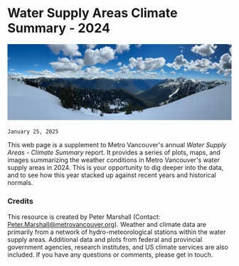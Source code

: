 
# Water Supply Areas Climate Summary - 2024

![banner](img/Seymour_Snow_Pano.jpg)

```{admonition} **Updated on:**
January 25, 2025
```

This web page is a supplement to Metro Vancouver's annual *Water Supply Areas - Climate Summary* report. It provides a series of plots, maps, and images summarizing the weather conditions in Metro Vancouver's water supply areas in 2024. This is your opportunity to dig deeper into the data, and to see how this year stacked up against recent years and historical normals.   

### Credits

This resource is created by Peter Marshall (Contact: [Peter.Marshall@metrovancouver.org](mailto:Peter.Marshall@metrovancouver.org)). Weather and climate data are primarily from a network of hydro-meteorological stations within the water supply areas. Additional data and plots from federal and provincial government agencies, research institutes, and US climate services are also included. If you have any questions or comments, please get in touch. 
